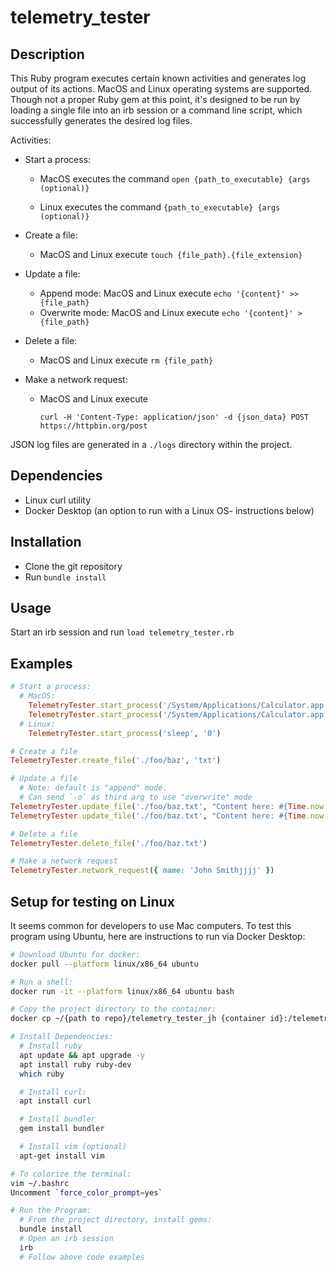 # telemetry_tester

## Description
This Ruby program executes certain known activities and generates log output of its actions. MacOS and Linux operating systems are supported. Though not a proper Ruby gem at this point, it's designed to be run by loading a single file into an irb session or a command line script, which successfully generates the desired log files.

Activities:
* Start a process:

  - MacOS executes the command `open {path_to_executable} {args (optional)}`

  - Linux executes the command `{path_to_executable} {args (optional)}`
* Create a file:

  - MacOS and Linux execute `touch {file_path}.{file_extension}`
* Update a file:

  - Append mode: MacOS and Linux execute `echo '{content}' >> {file_path}`
  - Overwrite mode: MacOS and Linux execute `echo '{content}' > {file_path}`
* Delete a file:

  - MacOS and Linux execute `rm {file_path}`

* Make a network request:

  - MacOS and Linux execute

      `curl -H 'Content-Type: application/json' -d {json_data} POST https://httpbin.org/post`

JSON log files are generated in a `./logs` directory within the project.

## Dependencies

* Linux curl utility
* Docker Desktop (an option to run with a Linux OS- instructions below)

## Installation

* Clone the git repository
* Run `bundle install`

## Usage
Start an irb session and run `load telemetry_tester.rb`

## Examples
```ruby
# Start a process:
  # MacOS:
    TelemetryTester.start_process('/System/Applications/Calculator.app', '-g')
    TelemetryTester.start_process('/System/Applications/Calculator.app')
  # Linux:
    TelemetryTester.start_process('sleep', '0')

# Create a file
TelemetryTester.create_file('./foo/baz', 'txt')

# Update a file
  # Note: default is "append" mode.
  # Can send `-o` as third arg to use "overwrite" mode
TelemetryTester.update_file('./foo/baz.txt', "Content here: #{Time.now.utc}")
TelemetryTester.update_file('./foo/baz.txt', "Content here: #{Time.now.utc}", 'o')

# Delete a file
TelemetryTester.delete_file('./foo/baz.txt')

# Make a network request
TelemetryTester.network_request({ name: 'John Smithjjjj' })
```

## Setup for testing on Linux
It seems common for developers to use Mac computers.  To test this program using Ubuntu, here are instructions to run via Docker Desktop:

```sh
# Download Ubuntu for docker:
docker pull --platform linux/x86_64 ubuntu

# Run a shell:
docker run -it --platform linux/x86_64 ubuntu bash

# Copy the project directory to the container:
docker cp ~/{path to repo}/telemetry_tester_jh {container id}:/telemetry_tester

# Install Dependencies:
  # Install ruby
  apt update && apt upgrade -y
  apt install ruby ruby-dev
  which ruby

  # Install curl:
  apt install curl

  # Install bundler
  gem install bundler

  # Install vim (optional)
  apt-get install vim

# To colorize the terminal:
vim ~/.bashrc
Uncomment `force_color_prompt=yes`

# Run the Program:
  # From the project directory, install gems:
  bundle install
  # Open an irb session
  irb
  # Follow above code examples
```
